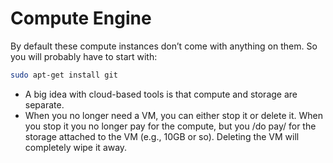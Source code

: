 # Compute Engine

By default these compute instances don’t come with anything on them. So you will probably have to start with:
``` bash
sudo apt-get install git
```
* A big idea with cloud-based tools is that compute and storage are separate.
* When you no longer need a VM, you can either stop it or delete it. When you stop it you no longer pay for the compute, but you /do pay/ for the storage attached to the VM (e.g., 10GB or so). Deleting the VM will completely wipe it away.
